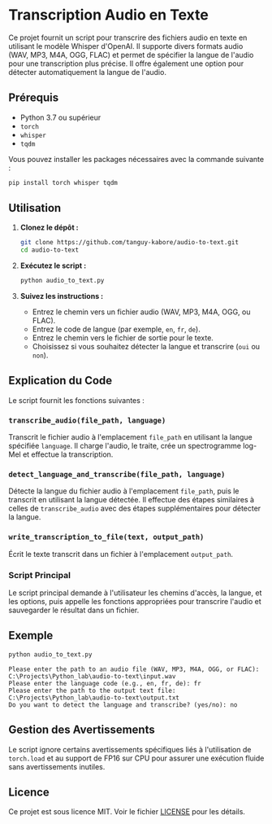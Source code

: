 
# Transcription Audio en Texte

Ce projet fournit un script pour transcrire des fichiers audio en texte en utilisant le modèle Whisper d'OpenAI. Il supporte divers formats audio (WAV, MP3, M4A, OGG, FLAC) et permet de spécifier la langue de l'audio pour une transcription plus précise. Il offre également une option pour détecter automatiquement la langue de l'audio.

## Prérequis

- Python 3.7 ou supérieur
- `torch`
- `whisper`
- `tqdm`

Vous pouvez installer les packages nécessaires avec la commande suivante :

```sh
pip install torch whisper tqdm
```

## Utilisation

1. **Clonez le dépôt :**

    ```sh
    git clone https://github.com/tanguy-kabore/audio-to-text.git
    cd audio-to-text
    ```

2. **Exécutez le script :**

    ```sh
    python audio_to_text.py
    ```

3. **Suivez les instructions :**

    - Entrez le chemin vers un fichier audio (WAV, MP3, M4A, OGG, ou FLAC).
    - Entrez le code de langue (par exemple, `en`, `fr`, `de`).
    - Entrez le chemin vers le fichier de sortie pour le texte.
    - Choisissez si vous souhaitez détecter la langue et transcrire (`oui` ou `non`).

## Explication du Code

Le script fournit les fonctions suivantes :

### `transcribe_audio(file_path, language)`

Transcrit le fichier audio à l'emplacement `file_path` en utilisant la langue spécifiée `language`. Il charge l'audio, le traite, crée un spectrogramme log-Mel et effectue la transcription.

### `detect_language_and_transcribe(file_path, language)`

Détecte la langue du fichier audio à l'emplacement `file_path`, puis le transcrit en utilisant la langue détectée. Il effectue des étapes similaires à celles de `transcribe_audio` avec des étapes supplémentaires pour détecter la langue.

### `write_transcription_to_file(text, output_path)`

Écrit le texte transcrit dans un fichier à l'emplacement `output_path`.

### Script Principal

Le script principal demande à l'utilisateur les chemins d'accès, la langue, et les options, puis appelle les fonctions appropriées pour transcrire l'audio et sauvegarder le résultat dans un fichier.

## Exemple

```sh
python audio_to_text.py
```

```plaintext
Please enter the path to an audio file (WAV, MP3, M4A, OGG, or FLAC): C:\Projects\Python_lab\audio-to-text\input.wav
Please enter the language code (e.g., en, fr, de): fr
Please enter the path to the output text file: C:\Projects\Python_lab\audio-to-text\output.txt
Do you want to detect the language and transcribe? (yes/no): no
```

## Gestion des Avertissements

Le script ignore certains avertissements spécifiques liés à l'utilisation de `torch.load` et au support de FP16 sur CPU pour assurer une exécution fluide sans avertissements inutiles.

## Licence

Ce projet est sous licence MIT. Voir le fichier [LICENSE](LICENSE) pour les détails.